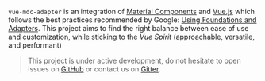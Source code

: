 `vue-mdc-adapter` is an integration of
[Material Components](https://material.io/components/web/)
and [Vue.js](https://vuejs.org) which follows the best practices
recommended by Google:
[Using Foundations and Adapters](https://github.com/material-components/material-components-web/blob/master/docs/integrating-into-frameworks.md#the-advanced-approach-using-foundations-and-adapters).
This project aims to find the right balance between ease of use and customization, while sticking to the _Vue Spirit_ (approachable, versatile, and performant)

> This project is under active development, do not hesitate to open issues on [GitHub](https://github.com/stasson/vue-mdc-adapter/issues)
or contact us on [Gitter](https://gitter.im/vue-mdc-adapter/Lobby?utm_source=badge&utm_medium=badge&utm_campaign=pr-badge&utm_content=badge).
